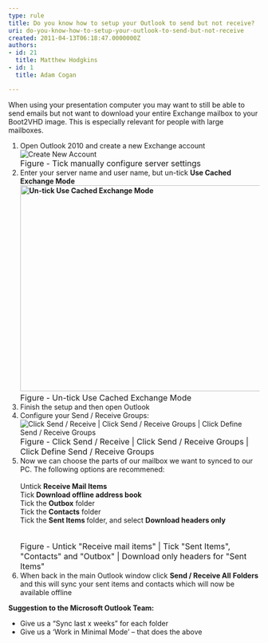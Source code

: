 ```yaml
---
type: rule
title: Do you know how to setup your Outlook to send but not receive?
uri: do-you-know-how-to-setup-your-outlook-to-send-but-not-receive
created: 2011-04-13T06:18:47.0000000Z
authors:
- id: 21
  title: Matthew Hodgkins
- id: 1
  title: Adam Cogan

---
```




<span class='intro'> When using your presentation computer you may want to still be able to send emails but not want to download your entire Exchange mailbox to your Boot2VHD image. This is&#160;especially relevant for people with large mailboxes. 
 </span>


  <ol>
    <li>Open Outlook 2010&#160;and create a new Exchange account <br>
<img src="/ITAndNetworking/RulesToBetterPresentationPCs/PublishingImages/new-account.jpg" alt="Create New Account" /><br></li>
    <font size="-0" class="ms-rteCustom-FigureNormal">Figure - Tick manually configure server settings</font>
    <li>Enter your server name and user name, but un-tick <strong>Use Cached Exchange Mode<br>
    <img width="595" height="413" src="/ITAndNetworking/RulesToBetterPresentationPCs/PublishingImages/fig3-untickcached.png" alt="Un-tick Use Cached Exchange Mode" /><br>
    </strong><font size="-0" class="ms-rteCustom-FigureNormal">Figure - Un-tick Use Cached Exchange Mode</font> </li>
    <li>Finish the setup and then open Outlook </li>
    <li>Configure your Send / Receive Groups&#58;<br>
    <img src="/ITAndNetworking/RulesToBetterPresentationPCs/PublishingImages/fig4-editaccounts.png" alt="Click Send / Receive | Click Send / Receive Groups | Click Define Send / Receive Groups" /> <font size="-0" class="ms-rteCustom-FigureNormal">Figure - Click Send /&#160;Receive | Click Send /&#160;Receive Groups | Click Define Send /&#160;Receive Groups</font> </li>
    <li>Now we can choose the parts of our mailbox we want to synced to our PC. The following options are recommened&#58;<br>
    <br>
    Untick <strong>Receive Mail Items<br>
    </strong>Tick <strong>Download offline address book<br>
    </strong>Tick the <strong>Outbox</strong> folder<br>
    Tick the <strong>Contacts</strong> folder<br>
    Tick the <strong>Sent Items </strong>folder, and select <strong>Download headers only</strong><br>
    <br>
    <img src="/ITAndNetworking/RulesToBetterPresentationPCs/PublishingImages/fig5-sendreciveall.png" alt="" /><br>
    <font size="-0" class="ms-rteCustom-FigureNormal">Figure - Untick &quot;Receive mail items&quot; | Tick &quot;Sent Items&quot;, &quot;Contacts&quot; and &quot;Outbox&quot; | Download only headers for &quot;Sent Items&quot;</font>&#160; </li>
    <li>When back in the main Outlook window click <strong>Send / Receive All</strong> <strong>Folders </strong>and this will sync your sent items and contacts which will now be available offline </li>
</ol>
<p><strong>Suggestion to the Microsoft Outlook Team&#58;</strong></p>
<ul>
    <li>Give us a “Sync last x weeks” for each folder</li>
    <li>Give us a ‘Work in Minimal Mode’ – that does the above</li>
</ul>



